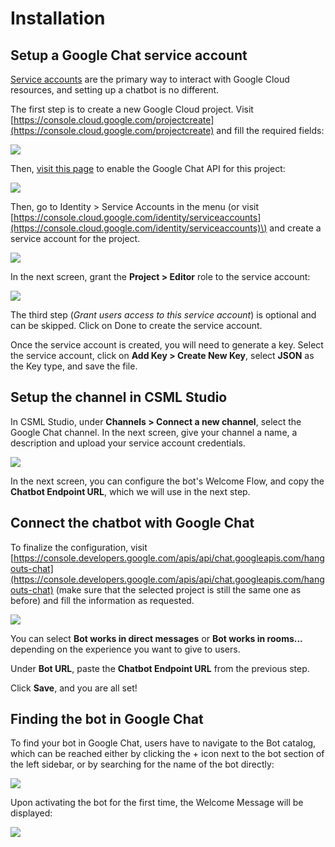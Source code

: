 # Installation

## Setup a Google Chat service account

[Service accounts](https://developers.google.com/hangouts/chat/how-tos/service-accounts) are the primary way to interact with Google Cloud resources, and setting up a chatbot is no different.

The first step is to create a new Google Cloud project. Visit [https://console.cloud.google.com/projectcreate](https://console.cloud.google.com/projectcreate) and fill the required fields:

![](../../.gitbook/assets/image%20%2859%29.png)

Then, [visit this page](https://console.cloud.google.com/marketplace/product/google/chat.googleapis.com) to enable the Google Chat API for this project:

![](../../.gitbook/assets/image%20%2858%29.png)

Then, go to Identity &gt; Service Accounts in the menu \(or visit [https://console.cloud.google.com/identity/serviceaccounts](https://console.cloud.google.com/identity/serviceaccounts)\) and create a service account for the project.

![](../../.gitbook/assets/image%20%2863%29.png)

In the next screen, grant the **Project &gt; Editor** role to the service account:

![](../../.gitbook/assets/image%20%2856%29.png)

The third step \(_Grant users access to this service account_\) is optional and can be skipped. Click on Done to create the service account. 

Once the service account is created, you will need to generate a key. Select the service account, click on **Add Key &gt; Create New Key**, select **JSON** as the Key type, and save the file.

## Setup the channel in CSML Studio

In CSML Studio, under **Channels &gt; Connect a new channel**, select the Google Chat channel. In the next screen, give your channel a name, a description and upload your service account credentials.

![](../../.gitbook/assets/image%20%2857%29.png)

In the next screen, you can configure the bot's Welcome Flow, and copy the **Chatbot Endpoint URL**, which we will use in the next step.

## Connect the chatbot with Google Chat

To finalize the configuration, visit [https://console.developers.google.com/apis/api/chat.googleapis.com/hangouts-chat](https://console.developers.google.com/apis/api/chat.googleapis.com/hangouts-chat) \(make sure that the selected project is still the same one as before\) and fill the information as requested.

![](../../.gitbook/assets/image%20%2855%29.png)

You can select **Bot works in direct messages** or **Bot works in rooms...** depending on the experience you want to give to users.

Under **Bot URL**, paste the **Chatbot Endpoint URL** from the previous step.

Click **Save**, and you are all set!

## Finding the bot in Google Chat

To find your bot in Google Chat, users have to navigate to the Bot catalog, which can be reached either by clicking the + icon next to the bot section of the left sidebar, or by searching for the name of the bot directly:

![](../../.gitbook/assets/image%20%2860%29.png)

Upon activating the bot for the first time, the Welcome Message will be displayed:

![](../../.gitbook/assets/image%20%2862%29.png)


